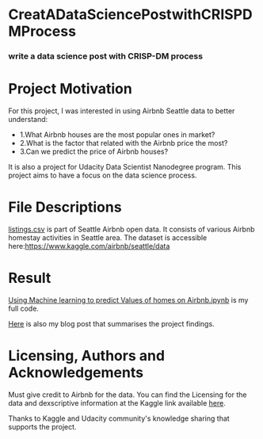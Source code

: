 # CreatADataSciencePostwithCRISPDMProcess
### write a data science post with CRISP-DM process
 
# Project Motivation
 For this project, I was interested in using Airbnb Seattle data to better understand:
 - 1.What Airbnb houses are the most popular ones in market?
 - 2.What is the factor that related with the Airbnb price the most?
 - 3.Can we predict the price of Airbnb houses?

It is also a project for Udacity Data Scientist Nanodegree program. This project aims to have a focus on the data science process.

# File Descriptions
[listings.csv](https://github.com/minyansh7/CreatADataSciencePostwithCRISPDMProcess/blob/main/listings.csv) is part of Seattle Airbnb open data. It consists of various Airbnb homestay activities in Seattle area.
The dataset is accessible here:https://www.kaggle.com/airbnb/seattle/data

# Result
[Using Machine learning to predict Values of homes on Airbnb.ipynb](https://github.com/minyansh7/CreatADataSciencePostwithCRISPDMProcess/blob/main/Using%20Machine%20learning%20to%20predict%20Values%20of%20homes%20on%20Airbnb.ipynb) is my  full code.

[Here](https://minyansh.blogspot.com/2021/06/use-data-science-to-predict-airbnb.html) is also my blog post that summarises the project findings.

# Licensing, Authors and Acknowledgements
Must give credit to Airbnb for the data. You can find the Licensing for the data and dexscriptive information at the Kaggle link available [here](https://www.kaggle.com/airbnb/seattle/data).

Thanks to Kaggle and Udacity community's knowledge sharing that supports the project.
